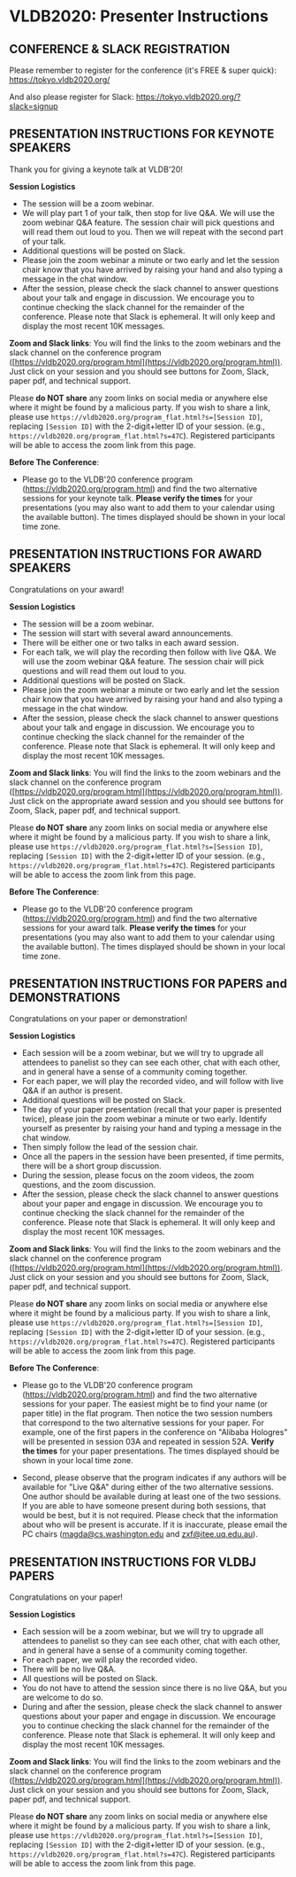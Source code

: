 # VLDB2020: Presenter Instructions


## CONFERENCE & SLACK REGISTRATION

Please remember to register for the conference (it's FREE & super quick):  https://tokyo.vldb2020.org/

And also please register for Slack: https://tokyo.vldb2020.org/?slack=signup


## PRESENTATION INSTRUCTIONS FOR KEYNOTE SPEAKERS

Thank you for giving a keynote talk at VLDB'20!

**Session Logistics**
- The session will be a zoom webinar.
- We will play part 1 of your talk, then stop for live Q&A. We will use the zoom webinar Q&A feature. The session chair will pick questions and will read them out loud to you. Then we will repeat with the second part of your talk. 
- Additional questions will be posted on Slack.
- Please join the zoom webinar a minute or two early and let the session chair know that you have arrived by raising your hand and also typing a message in the chat window.
- After the session, please check the slack channel to answer questions about your talk and engage in discussion. We encourage you to continue
checking the slack channel for the remainder of the conference. Please note that Slack is ephemeral. It will only keep and display the most recent 10K messages.

**Zoom and Slack links**: You will find the links to the zoom webinars and the slack channel on the conference program ([https://vldb2020.org/program.html](https://vldb2020.org/program.html)). Just click on your session and you should see buttons for Zoom, Slack, paper pdf, and technical support. 

Please **do NOT share** any zoom links on social media or anywhere else where it might be found by a malicious party.  If you wish to share a link, please use `https://vldb2020.org/program_flat.html?s=[Session ID]`, replacing `[Session ID]` with the 2-digit+letter ID of your session.  (e.g., `https://vldb2020.org/program_flat.html?s=47C`). Registered participants will be able to access the zoom link from this page.

**Before The Conference**:

- Please go to the VLDB'20 conference program (https://vldb2020.org/program.html) and find the two alternative sessions for your keynote talk. **Please verify the times** for your  presentations (you may also want to add them to your calendar using the available button). The times displayed should be shown in your local time zone.


## PRESENTATION INSTRUCTIONS FOR AWARD SPEAKERS

Congratulations on your award!

**Session Logistics**
- The session will be a zoom webinar.
- The session will start with several award announcements.
- There will be either one or two talks in each award session.
- For each talk, we will play the recording then follow with live Q&A. We will use the zoom webinar Q&A feature. The session chair will pick questions and will read them out loud to you. 
- Additional questions will be posted on Slack.
- Please join the zoom webinar a minute or two early and let the session chair know that you have arrived by raising your hand and also typing a message in the chat window.
- After the session, please check the slack channel to answer questions about your talk and engage in discussion. We encourage you to continue
checking the slack channel for the remainder of the conference. Please note that Slack is ephemeral. It will only keep and display the most recent 10K messages.

**Zoom and Slack links**: You will find the links to the zoom webinars and the slack channel on the conference program ([https://vldb2020.org/program.html](https://vldb2020.org/program.html)). Just click on the appropriate award session and you should see buttons for Zoom, Slack, paper pdf, and technical support. 

Please **do NOT share** any zoom links on social media or anywhere else where it might be found by a malicious party.  If you wish to share a link, please use `https://vldb2020.org/program_flat.html?s=[Session ID]`, replacing `[Session ID]` with the 2-digit+letter ID of your session.  (e.g., `https://vldb2020.org/program_flat.html?s=47C`). Registered participants will be able to access the zoom link from this page.

**Before The Conference**:

- Please go to the VLDB'20 conference program (https://vldb2020.org/program.html) and find the two alternative sessions for your award talk. **Please verify the times** for your presentations (you may also want to add them to your calendar using the available button). The times displayed should be shown in your local time zone.



## PRESENTATION INSTRUCTIONS FOR PAPERS and DEMONSTRATIONS

Congratulations on your paper or demonstration!

**Session Logistics**
- Each session will be a zoom webinar, but we will try to upgrade all attendees to panelist so they can see each other, chat with each other, and in general have a sense
of a community coming together.
- For each paper, we will play the recorded video, and will follow with live Q&A if an author is present.
- Additional questions will be posted on Slack.
- The day of your paper presentation (recall that your paper is presented twice), please join the zoom webinar a minute or two early. Identify yourself as presenter by raising your hand and typing a message in the chat window.
- Then simply follow the lead of the session chair.
- Once all the papers in the session have been presented, if time permits, there will be a short group discussion.
- During the session, please focus on the zoom videos, the zoom questions, and the zoom discussion.
- After the session, please check the slack channel to answer questions about your paper and engage in discussion. We encourage you to continue
checking the slack channel for the remainder of the conference. Please note that Slack is ephemeral. It will only keep and display the most recent 10K messages.

**Zoom and Slack links**: You will find the links to the zoom webinars and the slack channel on the conference program ([https://vldb2020.org/program.html](https://vldb2020.org/program.html)). Just click on your session and you should see buttons for Zoom, Slack, paper pdf, and technical support. 

Please **do NOT share** any zoom links on social media or anywhere else where it might be found by a malicious party.  If you wish to share a link, please use `https://vldb2020.org/program_flat.html?s=[Session ID]`, replacing `[Session ID]` with the 2-digit+letter ID of your session.  (e.g., `https://vldb2020.org/program_flat.html?s=47C`). Registered participants will be able to access the zoom link from this page.

**Before The Conference**:

- Please go to the VLDB'20 conference program (https://vldb2020.org/program.html) and find the two alternative sessions for your paper. The easiest might be to find your name (or paper title) 
in the flat program. Then notice the two session numbers that correspond to the two alternative sessions for your paper. For example, one of the first papers in the conference on "Alibaba Hologres"
will be presented in session 03A and repeated in session 52A. **Verify the times** for your paper presentations. The times displayed should be shown in your local time zone.

- Second, please observe that the program indicates if any authors will be available for "Live Q&A" during either of the two alternative sessions. One author should be
available during at least one of the two sessions. If you are able to have someone present during both sessions, that would be best, but it is not required. Please 
check that the information about who will be present is accurate. If it is inaccurate, please email the PC chairs (magda@cs.washington.edu and zxf@itee.uq.edu.au).

## PRESENTATION INSTRUCTIONS FOR VLDBJ PAPERS

Congratulations on your paper!

**Session Logistics**
- Each session will be a zoom webinar, but we will try to upgrade all attendees to panelist so they can see each other, chat with each other, and in general have a sense of a community coming together.
- For each paper, we will play the recorded video.
- There will be no live Q&A.
- All questions will be posted on Slack.
- You do not have to attend the session since there is no live Q&A, but you are welcome to do so.
- During and after the session, please check the slack channel to answer questions about your paper and engage in discussion. We encourage you to continue
checking the slack channel for the remainder of the conference. Please note that Slack is ephemeral. It will only keep and display the most recent 10K messages.

**Zoom and Slack links**: You will find the links to the zoom webinars and the slack channel on the conference program ([https://vldb2020.org/program.html](https://vldb2020.org/program.html)). Just click on your session and you should see buttons for Zoom, Slack, paper pdf, and technical support. 

Please **do NOT share** any zoom links on social media or anywhere else where it might be found by a malicious party.  If you wish to share a link, please use `https://vldb2020.org/program_flat.html?s=[Session ID]`, replacing `[Session ID]` with the 2-digit+letter ID of your session.  (e.g., `https://vldb2020.org/program_flat.html?s=47C`). Registered participants will be able to access the zoom link from this page.



